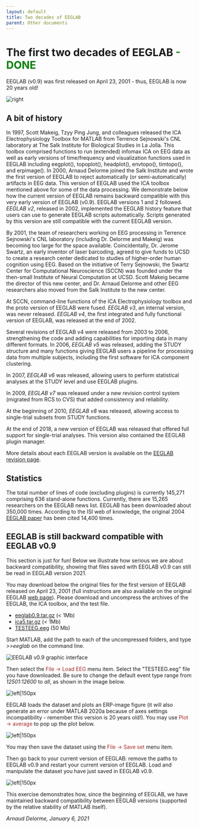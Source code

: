 ```yaml
---
layout: default
title: Two decades of EEGLAB
parent: Other documents
---
```

The first two decades of EEGLAB <span style="color: green">- DONE</span>
===

EEGLAB (v0.9) was first released on April 23, 2001 - thus, EEGLAB is now 20 years old!

![right](/assets/images/EEGLAB10years.jpg)

A bit of history
----------------

In 1997, Scott Makeig, Tzyy Ping Jung, and colleagues released the
ICA Electrophysiology Toolbox for MATLAB from Terrence Sejnowski's CNL
laboratory at The Salk Institute for Biological Studies in La Jolla.
This toolbox comprised functions to run (extended) infomax ICA on EEG
data as well as early versions of time/frequency and visualization
functions used in EEGLAB including eegplot(), topoplot(), headplot(),
envtopo(), timtopo(), and erpimage(). In 2000, Arnaud Delorme
joined the Salk Institute and wrote the first version of EEGLAB to reject
automatically (or semi-automatically) artifacts in EEG data. This
version of EEGLAB used the ICA toolbox mentioned above for some of the data processing. We demonstrate
below how the current version of EEGLAB remains backward compatible with
this very early version of EEGLAB (v0.9). EEGLAB versions 1 and 2
followed. *EEGLAB v2*, released in 2002, implemented the EEGLAB
history feature that users can use to generate EEGLAB scripts automatically. Scripts generated by this version are still compatible with the
current EEGLAB version.

By 2001, the team of researchers working on EEG processing in Terrence Sejnowski's CNL
laboratory (including Dr. Delorme and Makeig) was becoming too large for the space available.
Coincidentally, Dr. Jerome Swartz, an early inventor of laser barcoding,
agreed to give funds to UCSD to create a research center dedicated to
studies of higher-order human cognition using EEG. Based on the
initiative of Terry Sejnowski, the
Swartz Center for Computational Neuroscience (SCCN) was founded under
the then-small Institute of Neural Computation at UCSD. Scott Makeig became the director of this new center, and Dr. Arnaud Delorme and other EEG researchers also moved from the Salk Institute to the new center.

At SCCN, command-line functions of the ICA Electrophysiology toolbox and
the proto version of EEGLAB were fused. *EEGLAB v3*, an internal version,
was never released. *EEGLAB v4*, the first integrated and fully
functional version of EEGLAB, was released at the end of 2002.

Several revisions of EEGLAB v4 were released from 2003 to 2006,
strengthening the code and adding capabilities for importing data in
many different formats. In 2006, *EEGLAB v5* was released, adding
the STUDY structure and many functions giving EEGLAB users a pipeline
for processing data from multiple subjects, including the first software
for ICA component clustering.

In 2007, *EEGLAB v6* was released, allowing users to perform
statistical analyses at the STUDY level and use EEGLAB plugins.

In 2009, *EEGLAB v7* was released under a new revision control
system (migrated from RCS to CVS) that added consistency and reliability.

At the beginning of 2010, *EEGLAB v8* was released, allowing access
to single-trial subsets from STUDY functions.

At the end of 2018, a new version of EEGLAB was released that offered full support for single-trial analyses. This version also contained the EEGLAB plugin manager.

More details about each EEGLAB
version is available on the [EEGLAB revision
page](/others/EEGLAB_revision_history.html).

Statistics
----------
The total
number of lines of code (excluding plugins) is currently 145,271
comprising 636 stand-alone functions. Currently, there are 15,265 researchers on
the EEGLAB news list. EEGLAB has been downloaded about 350,000 times. According to the ISI web of knowledge, the
original 2004 [EEGLAB
paper](http://sccn.ucsd.edu/eeglab/download/eeglab_jnm03.pdf) has been
cited 14,400 times.

EEGLAB is still backward compatible with EEGLAB v0.9
-----------------------------------------------------
This section is just for fun! Below we illustrate how serious we are about backward compatibility, showing that files saved with EEGLAB v0.9 can still be read in EEGLAB version 2021.

You may download below the original files for the first version of EEGLAB
released on April 23, 2001 (full instructions are also available on the
original EEGLAB [web page](http://sccn.ucsd.edu/~arno/eeglab.html)).
Please download and uncompress the archives of the EEGLAB, the ICA toolbox, and the test file.
-   [eeglab0.9.tar.gz](http://sccn.ucsd.edu/eeglab/download/eeglab0.9.tar.gz)
    (\< 1Mb)
-   [ica5.tar.gz](http://sccn.ucsd.edu//eeglab/download/ica5.tar.gz) (\<
    1Mb)
-   [TESTEEG.eeg](http://sccn.ucsd.edu/eeglab/download/TESTEEG.eeg) (50
    Mb)

Start MATLAB, add the path to each of the uncompressed folders, and type *\>\>eeglab* on the command line.

![EEGLAB v0.9 graphic interface](/assets/images/EEGLAB0_9.png)

Then select the <span style="color: brown">File → Load EEG</span> menu item. Select the "TESTEEG.eeg" file you
have downloaded. Be sure to change the default event type range from *12501:12600* to *all*, as shown in the image below.

![left\|150px](/assets/images/Eeglab09_load.png)

EEGLAB loads the dataset and plots an ERP-image figure (it will also generate an error under MATLAB 2020a because of axes settings incompatibility - remember this version is 20 years old!). You may use <span style="color: brown">Plot → average</span> to pop up the plot below.

![left\|150px](/assets/images/eeglab09_plot.png)


You
may then save the dataset using the <span style="color: brown">File → Save set</span> menu item.

Then go back to your current version of EEGLAB: remove the paths to
EEGLAB v0.9 and restart your current version of EEGLAB. Load and manipulate the dataset you
have just saved in EEGLAB v0.9.

![left\|150px](/assets/images/eeglab2021test.png)

This exercise demonstrates how, since the beginning of EEGLAB, we have
maintained backward compatibility between EEGLAB versions
(supported by the relative stability of MATLAB itself).

<i>Arnaud Delorme, January 6, 2021</i>